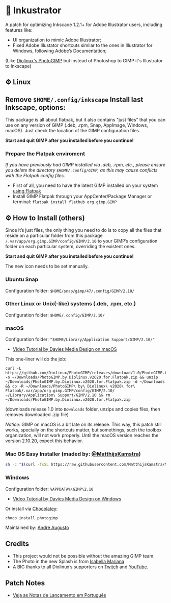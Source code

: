 # 🎨 Inkustrator

A patch for optimizing Inkscaoe 1.2.1+ for Adobe Illustrator users, including features like:

* UI organization to mimic Adobe Illustrator;
* Fixed Adobe Illustator shortcuts similar to the ones in Illustrator for Windows, following Adobe’s Documentation;

(Like [Diolinux's PhotoGIMP](https://github.com/Diolinux/PhotoGIMP) but instead of Photoshop to GIMP it's Illustrator to Inkscape) 

## ⚙ Linux

Remove `$HOME/.config/inkscape`
Install last Inkscape, options:
- 



This package is all about flatpak, but it also contains "just files" that you can use on any version of GIMP (.deb, .rpm, Snap, AppImage, Windows, macOS). Just check the location of the GIMP configuration files.

**Start and quit GIMP after you installed before you continue!**

### Prepare the Flatpak enviroment

*If you have previously had GIMP installed via .deb, .rpm, etc., please ensure you delete the directory `$HOME/.config/GIMP`, as this may cause conflicts with the Flatpak config files.*
* First of all, you need to have the latest GIMP installed on your system [using Flatpak](https://flatpak.org/setup/)
* Install GIMP Flatpak through your AppCenter/Package Manager or terminal:
```flatpak install flathub org.gimp.GIMP```

## ⚙ How to Install (others)

Since it’s just files, the only thing you need to do is to copy all the files that reside on a particular folder from this package `/.var/app/org.gimp.GIMP/config/GIMP/2.10` to your GIMP’s configuration folder on each particular system, overriding the existent ones.

**Start and quit GIMP after you installed before you continue!**

The new icon needs to be set manually.

### Ubuntu Snap

Configuration folder: `$HOME/snap/gimp/47/.config/GIMP/2.10/`

### Other Linux or Unix(-like) systems (.deb, .rpm, etc.)

Configuration folder: `$HOME/.config/GIMP/2.10/`

### macOS

Configuration folder: `"$HOME/Library/Application Support/GIMP/2.10/"`

* [Video Tutorial by Davies Media Design on macOS](https://youtu.be/5nXhtaGQs9U)

This one-liner will do the job:
```console
curl -L https://github.com/Diolinux/PhotoGIMP/releases/download/1.0/PhotoGIMP.by.Diolinux.v2020.for.Flatpak.zip -o ~/Downloads/PhotoGIMP.by.Diolinux.v2020.for.Flatpak.zip && unzip ~/Downloads/PhotoGIMP.by.Diolinux.v2020.for.Flatpak.zip -d ~/Downloads && cp -R ~/Downloads/PhotoGIMP\ by\ Diolinux\ v2020\ for\ Flatpak/.var/app/org.gimp.GIMP/config/GIMP/2.10/ ~/Library/Application\ Support/GIMP/2.10 && rm ~/Downloads/PhotoGIMP.by.Diolinux.v2020.for.Flatpak.zip
```
(downloads release 1.0 into `Downloads` folder, unzips and copies files, then removes downloaded .zip file)

*Notice*: GIMP on macOS is a bit late on its release. This way, this patch still works, specially on the shortcuts matter, but somethings, such the toolbox organization, will not work properly. Until the macOS version reaches the version 2.10.20, expect this behavior.

### Mac OS Easy Installer (maded by: [@MatthijsKamstra](https://github.com/MatthijsKamstra))

```bash
sh -c "$(curl -fsSL https://raw.githubusercontent.com/MatthijsKamstra/Mac-setup/master/install/photogimp_osx.sh)"
```

### Windows

Configuration folder: `%APPDATA%\GIMP\2.10`

* [Video Tutorial by Davies Media Design on Windows](https://youtu.be/57DNUsf4A-0)

Or install via [Chocolatey](https://chocolatey.org/):
```powershell
choco install photogimp
```
Maintained by: [André Augusto](https://github.com/AndreAugustoAAQ)

## Credits

* This project would not be possible without the amazing GIMP team.
* The Photo in the new Splash is from [Isabella Mariana](https://www.pexels.com/pt-br/@isabella-mariana-1022505)
* A BIG thanks to all Diolinux’s supporters on [Twitch](https://twitch.tv/Diolinux) and [YouTube](https://youtube.com/Diolinux).

## Patch Notes
-  [Veja as Notas de Lançamento em Português](https://diolinux.com.br/2020/06/photogimp-2020.html)
